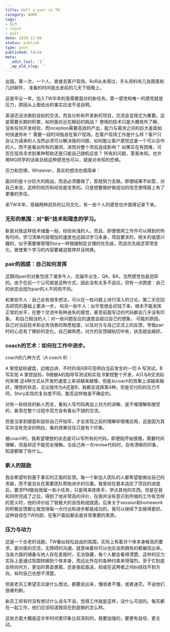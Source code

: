 ```yaml
---
title: Half a year in TW
category: WORK
tags:
- 压力
- coach
- pair
date: 2010-12-08
status: publish
type: post
published: false
meta:
  _edit_last: '1'
  _wp_old_slug: ''
---
```

出国，第一次，一个人，直接去客户现场，RoR从未用过，手头资料有几张图表和几封邮件， 准备的时间是出发前的几天下班晚上。

这是毕业一年，加入TW半年的我需要面对的新任务。第一感觉和唯一的感觉就是压力，原因从上面给出的事实应该不说自明。

英语还没法做到自如的交流，而且分析和开发新的项目，交流会显得尤为重要。这是需要长期的积累，如何面对近在眼前的挑战？
使用的技术只是大概有所了解，没有任何开发经验，而inception需要高效的产出，能力与需求之间的巨大差距如何快速弥补？
需要一段时间独自在客户现场。在客户现场工作是什么样？客户只会认为请来的人当然必须可以解决我的问题，如何能让客户感觉这是一个可以合作的人，而不是看出所有的漏洞，进而对整个项目造成影响？
如果实在有困难，可否在现场寻求到某种帮助还是只能自己随机应变？
所有的问题，答案未知。也许用MG同学的话来总结这种感觉也可以，就是对未知的恐惧。

压力和恐惧，Whatever，真实的想法也很简单：

面对的是十分巨大的挑战，而且必须要做了，那就努力去做。即便结果不如意，对自己来说，这样的经历和经验是宝贵的。只是想要做好做成功的信念使得肩上有了更重的责任。

来TW半年，穿越两种迥异的公司文化，有一些个人的感觉也许值得记录下来。

### 无形的氛围：对“新”技术和理念的学习。

新是对我这样技术储备一般，经验尚浅的人。而且，即便使用工作外可以用到的所有时间，学习清单内容增加的速度也远超过学习本身。项目要求的，相关的或感兴趣的，似乎需要像管理Story一样根据制定合理的优先级，而且优先级还常常变化，致使某个学习的内容要被迫暂停并且转换。

### pair的困惑：自己如何发挥

这期间pair的对象包括了诸多牛人、应届毕业生、QA、BA，当然感觉也是迥异的。由于在前一个公司就是这种方式，因此没有太多不适应。但有一点困惑：自己的状态会因为pair的人不同而不同。

和某些牛人：自己会有很多想法，可以在一些问题上进行深入的讨论，第二天在回去研究的基础上更进一步。
和另一些牛人：似乎思想会迟钝下来，根本不能发挥正常的水平，在整个交流中有种迷失的感觉，甚至前面写过的代码都会几乎没有印象。
和自己相当的人：对一些问题反应的速度会超过自己的想象。
可能的原因，自己对当前技术和业务场景的熟悉程度，以及对方与自己交流上的反馈，导致pair时的心态有了微妙的变化。自己越熟悉，对方的反馈越贴切中肯，状态就会越好。

### coach的艺术：如何在工作中进步。

coach的几种方式（A coach B）：

A 掌控鼠标键盘，边做边讲，不时的询问B可否明白当前发生的一切
A 写测试，B写实现
A 掌控鼠标，B根据A的指导写测试和实现
B掌控整个开发，A只与B交流如何来做
这4种方式从开发的速度上来讲越来越慢，但是从coach的效果上讲越来越好。理想的状态，无论我作为A还是B，我都会选择第4种。但是交付的的压力不同，Story实现的复杂度不同，能否这样做是不确定的。

对有一些经验的新人而言，看别人写代码再加上对方的讲解，是不难理解和接受的，甚至在整个过程中双方会有看似不错的交流。

但是当拿到键盘和鼠标自己开始写，才会发现之前的理解却很难应用，这是因为其实并没有完全的明白，看的效果往往只是有个印象。

被coach时，我希望理想的状态是可以写所有的代码，即便刚开始很慢，需要时间理解，但是却还不能完全理解。当自己再一次review代码时，会有清晰的印象，知道都做了些什么。

### 新人的鼓励

我会希望听到基于事实的正面的反馈。每一个新加入团队的人都希望能做出自己的贡献，而不是总处在需要团队帮助进步的位置。我曾经在基本适应了项目的进度后，要求PM能给我留一些小任务，只是用来练练手，学点其他的东西。但是在我和同伴完成了之后，得到了他非常高的评价，在我并没有意识到所做的工作有怎样的意义时，他的评价给了我极大的自信和成就感。后来关于session和homework的积极反馈都让我觉得每一点付出和进步都是成功的，我可以继续下去做得更好。这种自信在TW内部，在客户面前都会是非常重要的素质。

### 压力与动力

这是一个古老的话题。TW看似轻松自由的氛围，实际上有着对个体本身极高的要求，面对面的交流，无障碍的沟通，就意味着你可以也应该把拥有的都展现出来。当各方面的储备与他人存在差距时，无法隐藏，每个人都会看得清楚。这样的压力实际上是通过氛围转嫁到个体本身，而远比外在的各种约束来得强烈。至于它到底会转向何方，更加的畏首畏尾，还是奋起直追，抑或在这两者之间纠结找不到方向，有时自己也想不清楚。

但是老员工希望无论是什么想法，都要说出来，懂或者不懂，或者迷茫。不说他们很难判断。

新员工却有时没有想过什么说与不说，觉得工作就是这样，没什么可说的。每天都在一起工作，他们应该知道我现在到底做的怎么样。

这些方面大概是这半年时间里印象比较深刻的，我要加强的，要更有自信，更主动。

